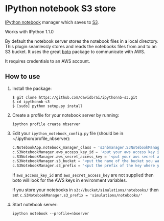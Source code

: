 # IPython notebook S3 store

[IPython notebook](http://ipython.org/ipython-doc/dev/interactive/htmlnotebook.html) manager which saves to [S3](http://aws.amazon.com/s3/).

Works with IPython 1.1.0

By default the notebook server stores the notebook files in a local directory.
This plugin seamlessly stores and reads the notebooks files from and to an S3 bucket.
It uses the great [boto](https://github.com/boto/boto) package to communicate with AWS.

It requires credentials to an AWS account.

## How to use

1. Install the package:
   
    ```
    $ git clone https://github.com/davidbrai/ipythonnb-s3.git
    $ cd ipythonnb-s3
    $ [sudo] python setup.py install
    ```
   
2. Create a profile for your notebook server by running:

    ```
    ipython profile create nbserver
    ```

3. Edit your `ipython_notebook_config.py` file (should be in ~/.ipython/profile_nbserver):

    ```python
    c.NotebookApp.notebook_manager_class = 's3nbmanager.S3NotebookManager'
    c.S3NotebookManager.aws_access_key_id = '<put your aws access key id here>'
    c.S3NotebookManager.aws_secret_access_key = '<put your aws secret access key here>'
    c.S3NotebookManager.s3_bucket = '<put the name of the bucket you want to use>'
    c.S3NotebookManager.s3_prefix = '<put the prefix of the key where your notebooks are stored>'
    ```

    If ``aws_access_key_id`` and ``aws_secret_access_key`` are not supplied
    then boto will look for the AWS keys in environment variables.

    If you store your notebooks in ``s3://bucket/simulations/notebooks/`` then
    set ``c.S3NotebookManager.s3_prefix = 'simulations/notebooks/'``

4. Start notebook server:

    ```
    ipython notebook --profile=nbserver
    ```
